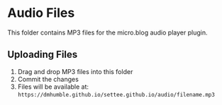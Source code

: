 # Audio Files

This folder contains MP3 files for the micro.blog audio player plugin.

## Uploading Files

1. Drag and drop MP3 files into this folder
2. Commit the changes
3. Files will be available at: `https://dmhumble.github.io/settee.github.io/audio/filename.mp3`
